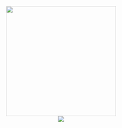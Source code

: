 
<div style="text-align:center"><img src="https://openipc.github.io/images/logo_openipc.png" width="300" /></div>

<div style="text-align:center"><img src="https://openipc.github.io/images/partners_all.png" /></div>
